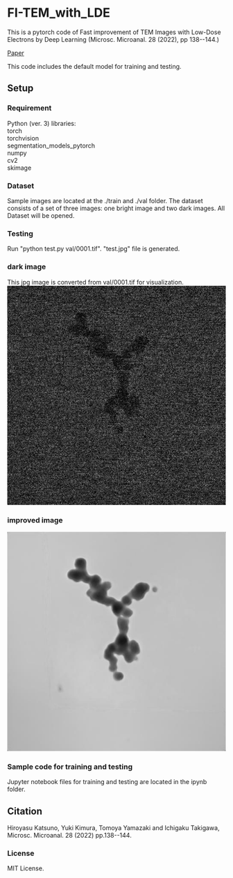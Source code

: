 # FI-TEM_with_LDE

This is a pytorch code of Fast improvement of TEM Images with Low-Dose Electrons by Deep Learning (Microsc. Microanal. 28 (2022), pp 138--144.)

[Paper](https://doi.org/10.1017/S1431927621013799)

This code includes the default model for training and testing.

## Setup

### Requirement
Python (ver. 3) libraries:<br/>
torch <br/>
torchvision<br/>
segmentation_models_pytorch<br/>
numpy<br/>
cv2<br/>
skimage<br/>

### Dataset
Sample images are located at the ./train and ./val folder.
The dataset consists of a set of three images: one bright image and two dark images.
All Dataset will be opened.

### Testing

Run "python test.py val/0001.tif".
"test.jpg" file is generated.

### dark image
This jpg image is converted from val/0001.tif for visualization.
![sample.jpg](0001.jpg)

### improved image
![test.jpg](test.jpg)

### Sample code for training and testing 
Jupyter notebook files for training and testing are located in the ipynb folder.


## Citation
Hiroyasu Katsuno, Yuki Kimura, Tomoya Yamazaki and Ichigaku Takigawa, Microsc. Microanal. 28 (2022) pp.138--144.

### License
MIT License.


